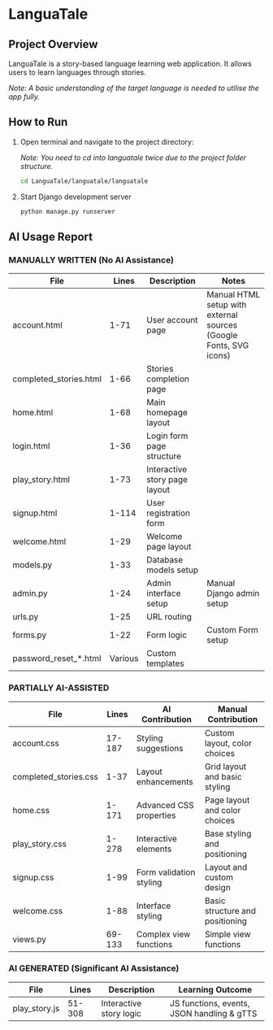 
# LanguaTale

## Project Overview

LanguaTale is a story-based language learning web application. It allows users to learn languages through stories.

*Note: A basic understanding of the target language is needed to utilise the app fully.*

## How to Run

1. Open terminal and navigate to the project directory:

   *Note: You need to cd into languatale twice due to the project folder structure.*

   ```bash
   cd LanguaTale/languatale/languatale

2. Start Django development server
   ```bash
   python manage.py runserver

## AI Usage Report

### MANUALLY WRITTEN (No AI Assistance)
| File                         | Lines   | Description                   | Notes                                 |
|------------------------------|---------|-------------------------------|--------------------------------------|
| account.html                 | 1-71    | User account page             | Manual HTML setup with external sources (Google Fonts, SVG icons) |
| completed_stories.html       | 1-66    | Stories completion page       |                                      |
| home.html                   | 1-68    | Main homepage layout          |                                      |
| login.html                  | 1-36    | Login form page structure     |                                      |
| play_story.html             | 1-73    | Interactive story page layout |                                      |
| signup.html                 | 1-114   | User registration form        |                                      |
| welcome.html                | 1-29    | Welcome page layout           |                                      |
| models.py                  | 1-33    | Database models setup         |                                      |
| admin.py                   | 1-24    | Admin interface setup         | Manual Django admin setup            |
| urls.py                    | 1-25    | URL routing                   |                                      |
| forms.py                   | 1-22    | Form logic                   | Custom Form setup                    |
| password_reset_*.html      | Various | Custom templates              |                                      |

### PARTIALLY AI-ASSISTED
| File                  | Lines  | AI Contribution          | Manual Contribution                   |
|-----------------------|--------|-------------------------|-------------------------------------|
| account.css           | 17-187 | Styling suggestions     | Custom layout, color choices        |
| completed_stories.css | 1-37   | Layout enhancements     | Grid layout and basic styling       |
| home.css              | 1-171  | Advanced CSS properties | Page layout and color choices       |
| play_story.css        | 1-278  | Interactive elements    | Base styling and positioning        |
| signup.css            | 1-99   | Form validation styling | Layout and custom design             |
| welcome.css           | 1-88   | Interface styling       | Basic structure and positioning     |
| views.py              | 69-133 | Complex view functions  | Simple view functions                |

### AI GENERATED (Significant AI Assistance)
| File               | Lines   | Description                   | Learning Outcome                     |
|--------------------|---------|-------------------------------|------------------------------------|
| play_story.js       | 51-308  | Interactive story logic        | JS functions, events, JSON handling & gTTS |
